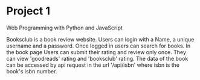 # Project 1

Web Programming with Python and JavaScript

Booksclub is a book review website. Users can login with a Name, a unique username and a password. Once logged in users can search for books. In the book page Users can submit their rating and review only once. They can view 'goodreads' rating and 'booksclub' rating.
The data of the book can be accessed by api request in the url '/api/isbn' where isbn is the book's isbn number.
